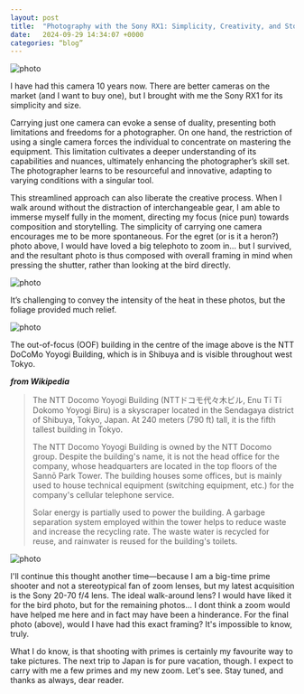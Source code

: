 ```yaml
---
layout: post
title:  "Photography with the Sony RX1: Simplicity, Creativity, and Storytelling"
date:   2024-09-29 14:34:07 +0000
categories: “blog”
---
```

![photo](/assets/images/DSC7470-2_DSC-RX1_Japan_Summer.png)

I have had this camera 10 years now. There are better cameras on the market (and I want to buy one), but I brought with me the Sony RX1 for its simplicity and size.

Carrying just one camera can evoke a sense of duality, presenting both limitations and freedoms for a photographer. On one hand, the restriction of using a single camera forces the individual to concentrate on mastering the equipment. This limitation cultivates a deeper understanding of its capabilities and nuances, ultimately enhancing the photographer’s skill set. The photographer learns to be resourceful and innovative, adapting to varying conditions with a singular tool. 

This streamlined approach can also liberate the creative process. When I walk around without the distraction of interchangeable gear, I am able to immerse myself fully in the moment, directing my focus (nice pun) towards composition and storytelling. The simplicity of carrying one camera encourages me to be more spontaneous. For the egret (or is it a heron?) photo above, I would have loved a big telephoto to zoom in… but I survived, and the resultant photo is thus composed with overall framing in mind when pressing the shutter, rather than looking at the bird directly.

![photo](/assets/images/DSC7473-2_DSC-RX1_Japan_Summer.png)

It’s challenging to convey the intensity of the heat in these photos, but the foliage provided much relief.

![photo](/assets/images/DSC7475-2_DSC-RX1_Japan_Summer.png)

The out-of-focus (OOF) building in the centre of the image above is the NTT DoCoMo Yoyogi Building, which is in Shibuya and is visible throughout west Tokyo.

_**from Wikipedia**_
>The NTT Docomo Yoyogi Building (NTTドコモ代々木ビル, Enu Tī Tī Dokomo Yoyogi Biru) is a skyscraper located in the Sendagaya district of Shibuya, Tokyo, Japan. At 240 meters (790 ft) tall, it is the fifth tallest building in Tokyo.
>
>The NTT Docomo Yoyogi Building is owned by the NTT Docomo group. Despite the building's name, it is not the head office for the company, whose headquarters are located in the top floors of the Sannō Park Tower. The building houses some offices, but is mainly used to house technical equipment (switching equipment, etc.) for the company's cellular telephone service.
>
>Solar energy is partially used to power the building. A garbage separation system employed within the tower helps to reduce waste and increase the recycling rate. The waste water is recycled for reuse, and rainwater is reused for the building's toilets.

![photo](/assets/images/DSC7482-2_DSC-RX1_Japan_Summer.png)

I'll continue this thought another time—because I am a big-time prime shooter and not a stereotypical fan of zoom lenses, but my latest acquisition is the Sony 20-70 f/4 lens. The ideal walk-around lens? I would have liked it for the bird photo, but for the remaining photos... I dont think a zoom would have helped me here and in fact may have been a hinderance. For the final photo (above), would I have had this exact framing? It's impossible to know, truly.

What I do know, is that shooting with primes is certainly my favourite way to take pictures. The next trip to Japan is for pure vacation, though. I expect to carry with me a few primes and my new zoom. Let's see. Stay tuned, and thanks as always, dear reader.